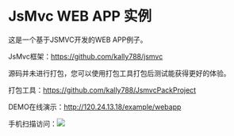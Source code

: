 JsMvc WEB APP 实例
=====
这是一个基于JSMVC开发的WEB APP例子。

JsMvc框架：https://github.com/kally788/jsmvc


源码并未进行打包，您可以使用打包工具打包后测试能获得更好的体验。

打包工具：https://github.com/kally788/JsmvcPackProject


DEMO在线演示：http://120.24.13.18/example/webapp

手机扫描访问：<img src="http://120.24.13.18/example/webapp.png"/>
